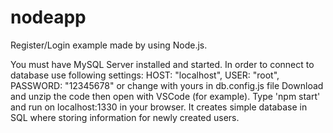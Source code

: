 # nodeapp

Register/Login example made by using Node.js.

You must have MySQL Server installed and started. In order to connect to database use following settings: HOST: "localhost", USER: "root", PASSWORD: "12345678"
or change with yours in db.config.js file
Download and unzip the code then open with VSCode (for example).
Type 'npm start' and run on localhost:1330 in your browser.
It creates simple database in SQL where storing information for newly created users.
